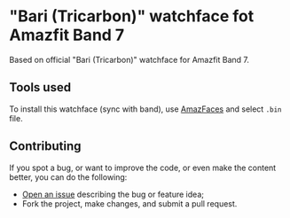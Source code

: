 # "Bari (Tricarbon)" watchface fot Amazfit Band 7

Based on official "Bari (Tricarbon)" watchface for Amazfit Band 7.

## Tools used

To install this watchface (sync with band), use [AmazFaces](https://play.google.com/store/apps/details?id=com.amazfitwatchfaces.st) and select `.bin` file.

## Contributing

If you spot a bug, or want to improve the code, or even make the content better, you can do the following:

- [Open an issue](https://github.com/cfgnunes/arc-miband7-watchface/issues/new) describing the bug or feature idea;
- Fork the project, make changes, and submit a pull request.
